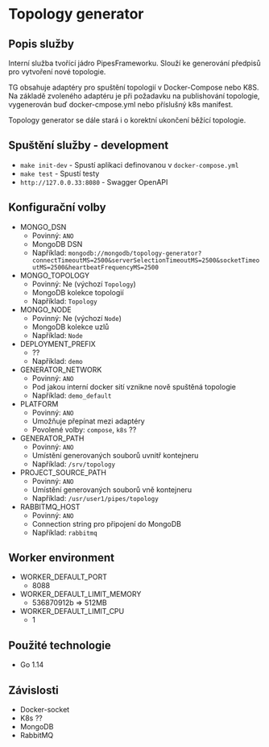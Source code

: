 # Topology generator

## Popis služby
Interní služba tvořící jádro PipesFrameworku. Slouží ke generování předpisů pro vytvoření nové topologie.

TG obsahuje adaptéry pro spuštění topologií v  Docker-Compose nebo K8S. 
Na základě zvoleného adaptéru je při požadavku na publishování topologie, vygenerován buď docker-cmpose.yml nebo příslušný k8s manifest. 

Topology generator se dále stará i o korektní ukončení běžící topologie.

## Spuštění služby - development
- `make init-dev` - Spustí aplikaci definovanou v `docker-compose.yml`
- `make test` - Spustí testy
- `http://127.0.0.33:8080` - Swagger OpenAPI

## Konfigurační volby
- MONGO_DSN
    - Povinný: `ANO`
    - MongoDB DSN
    - Například: `mongodb://mongodb/topology-generator?connectTimeoutMS=2500&serverSelectionTimeoutMS=2500&socketTimeoutMS=2500&heartbeatFrequencyMS=2500`
- MONGO_TOPOLOGY
    - Povinný: Ne (výchozí `Topology`)
    - MongoDB kolekce topologií
    - Například: `Topology`
- MONGO_NODE
    - Povinný: Ne (výchozí `Node`)
    - MongoDB kolekce uzlů
    - Například: `Node`
- DEPLOYMENT_PREFIX
    - ??
    - Například: `demo`
- GENERATOR_NETWORK 
    - Povinný: `ANO`
    - Pod jakou interní docker sití vznikne nově spuštěná topologie
    - Například: `demo_default`
- PLATFORM
    - Povinný: `ANO`
    - Umožňuje přepínat mezi adaptéry
    - Povolené volby: `compose`, `k8s` ??
- GENERATOR_PATH
    - Povinný: `ANO`
    - Umístění generovaných souborů uvnitř kontejneru
    - Například: `/srv/topology`
- PROJECT_SOURCE_PATH
    - Povinný: `ANO`
    - Umístění generovaných souborů vně kontejneru
    - Například: `/usr/user1/pipes/topology`
- RABBITMQ_HOST
    - Povinný: `ANO`
    - Connection string pro připojení do MongoDB
    - Například: `rabbitmq`

## Worker environment
- WORKER_DEFAULT_PORT
    * 8088
- WORKER_DEFAULT_LIMIT_MEMORY
    * 536870912b => 512MB
- WORKER_DEFAULT_LIMIT_CPU
    * 1

## Použité technologie
- Go 1.14

## Závislosti
- Docker-socket
- K8s ??
- MongoDB
- RabbitMQ
